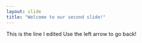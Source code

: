 ```yaml
---
layout: slide
title: "Welcome to our second slide!"
---
```

This is the line I edited
Use the left arrow to go back!
